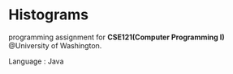 # Histograms
programming assignment for <b>CSE121(Computer Programming I)</b> @University of Washington.

Language : Java
